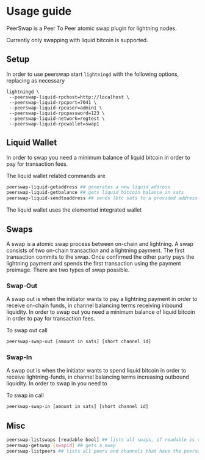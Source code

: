 # Usage guide

PeerSwap is a Peer To Peer atomic swap plugin for lightning nodes.

Currently only swapping with liquid bitcoin is supported.

## Setup

In order to use peerswap start `lightningd` with the following options, replacing as necessary
```
lightningd \ 
 --peerswap-liquid-rpchost=http://localhost \
 --peerswap-liquid-rpcport=7041 \
 --peerswap-liquid-rpcuser=admin1 \
 --peerswap-liquid-rpcpassword=123 \
 --peerswap-liquid-network=regtest \
 --peerswap-liquid-rpcwallet=swap1
```

## Liquid Wallet

In order to swap you need a minimum balance of liquid bitcoin in order to pay for transaction fees.

The liquid wallet related commands are

```bash
peerswap-liquid-getaddress ## generates a new liquid address
peerswap-liquid-getbalance ## gets liquid bitcoin balance in sats
peerswap-liquid-sendtoaddress ## sends lbtc sats to a provided address
```

The liquid wallet uses the elementsd integrated wallet

## Swaps

A swap is a atomic swap process between on-chain and lightning. A swap consists of two on-chain transaction and a lightning payment. The first transaction commits to the swap. Once confirmed the other party pays the lightning payment and spends the first transaction using the payment preimage.
There are two types of swap possible.

### Swap-Out

A swap out is when the initiator wants to pay a lightning payment in order to receive on-chain funds, in channel balancing terms receiving inbound liquidity. In order to swap out you need a minimum balance of liquid bitcoin in order to pay for transaction fees.

To swap out call

```bash
peerswap-swap-out [amount in sats] [short channel id]
```


### Swap-In

A swap out is when the initiator wants to spend liquid bitcoin in order to receive lightning-funds, in channel balancing terms increasing outbound liquidity. In order to swap in you need to 

To swap in call

```bash
peerswap-swap-in [amount in sats] [short channel id]
```

## Misc

```bash
peerswap-listswaps [readable bool] ## lists all swaps, if readable is true, prints swaps in a more human readable format
peerswap-getswap [swapid] ## gets a swap
peerswap-listpeers ## lists all peers and channels that have the peerswap protocol enabled
```
